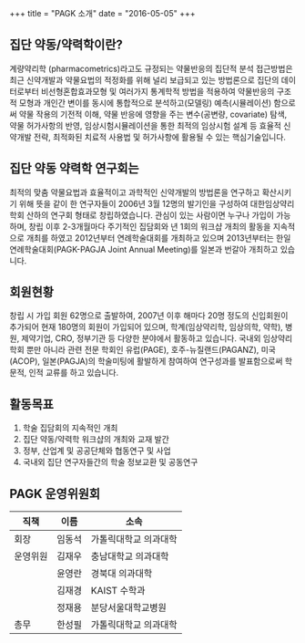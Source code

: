 +++
title = "PAGK 소개"
date = "2016-05-05"
+++

## 집단 약동/약력학이란?

계량약리학 (pharmacometrics)라고도 규정되는 약물반응의 집단적 분석 접근방법은 최근 신약개발과 약물요법의 적정화를 위해 널리 보급되고 있는 방법론으로 집단의 데이터로부터 비선형혼합효과모형 및 여러가지 통계학적 방법을 적용하여 약물반응의 구조적 모형과 개인간 변이를 동시에 통합적으로 분석하고(모델링) 예측(시뮬레이션) 함으로써 약물 작용의 기전적 이해, 약물 반응에 영향을 주는 변수(공변량, covariate) 탐색, 약물 허가사항의 반영, 임상시험시뮬레이션을 통한 최적의 임상시험 설계 등 효율적 신약개발 전략, 최적화된 치료적 사용법 및 허가사항에 활용될 수 있는 핵심기술입니다.

## 집단 약동 약력학 연구회는

최적의 맞춤 약물요법과 효율적이고 과학적인 신약개발의 방법론을 연구하고 확산시키기 위해 뜻을 같이 한 연구자들이 2006년 3월 12명의 발기인을 구성하여 대한임상약리학회 산하의 연구회 형태로 창립하였습니다.
관심이 있는 사람이면 누구나 가입이 가능하며, 창립 이후 2-3개월마다 주기적인 집담회와 년 1회의 워크샵 개최의 활동을 지속적으로 개최를 하였고 2012년부터 연례학술대회를 개최하고 있으며 2013년부터는 한일연례학술대회(PAGK-PAGJA Joint Annual Meeting)를 일본과 번갈아 개최하고 있습니다.

## 회원현황

창립 시 가입 회원 62명으로 출발하여, 2007년 이후 해마다 20명 정도의 신입회원이 추가되어 현재 180명의 회원이 가입되어 있으며, 학계(임상약리학, 임상의학, 약학), 병원, 제약기업, CRO, 정부기관 등 다양한 분야에서 활동하고 있습니다.
국내외 임상약리학회 뿐만 아니라 관련 전문 학회인 유럽(PAGE), 호주-뉴질랜드(PAGANZ), 미국(ACOP), 일본(PAGJA)의 학술미팅에 활발하게 참여하여 연구성과를 발표함으로써 학문적, 인적 교류를 하고 있습니다.

## 활동목표

1. 학술 집담회의 지속적인 개최
2. 집단 약동/약력학 워크샵의 개최와 교재 발간
3. 정부, 산업계 및 공공단체와 협동연구 및 사업
4. 국내외 집단 연구자들간의 학술 정보교환 및 공동연구

## PAGK 운영위원회

직책|이름|소속
---|---|--- 
회장|임동석|가톨릭대학교 의과대학
운영위원|김재우|충남대학교 의과대학
&nbsp;|윤영란|경북대 의과대학
&nbsp;|김재경|KAIST 수학과
&nbsp;|정재용|분당서울대학교병원
총무|한성필|가톨릭대학교 의과대학

